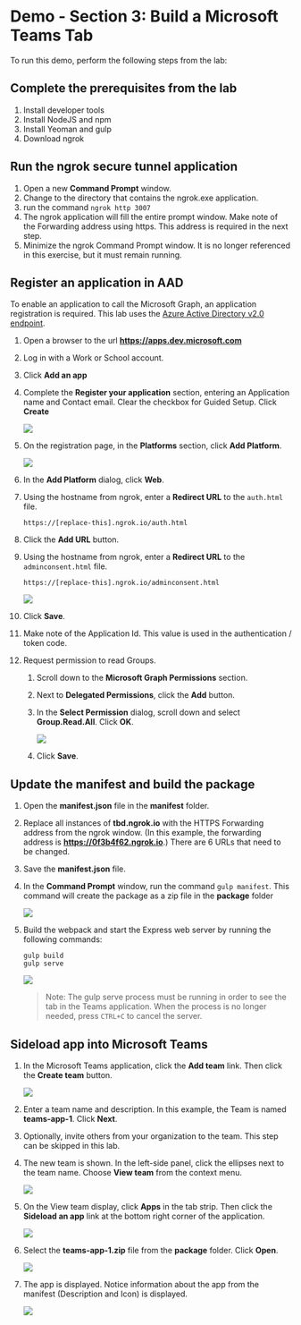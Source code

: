 # Demo - Section 3: Build a Microsoft Teams Tab

To run this demo, perform the following steps from the lab:

## Complete the prerequisites from the lab

1. Install developer tools
1. Install NodeJS and npm
1. Install Yeoman and gulp
1. Download ngrok

## Run the ngrok secure tunnel application

1. Open a new **Command Prompt** window.
1. Change to the directory that contains the ngrok.exe application.
1. run the command `ngrok http 3007`
1. The ngrok application will fill the entire prompt window. Make note of the Forwarding address using https. This address is required in the next step.
1. Minimize the ngrok Command Prompt window. It is no longer referenced in this exercise, but it must remain running.

## Register an application in AAD

To enable an application to call the Microsoft Graph, an application registration is required. This lab uses the [Azure Active Directory v2.0 endpoint](https://docs.microsoft.com/en-us/azure/active-directory/develop/active-directory-v2-compare).

1. Open a browser to the url **https://apps.dev.microsoft.com**
1. Log in with a Work or School account.
1. Click **Add an app**
1. Complete the **Register your application** section, entering an Application name and Contact email. Clear the checkbox for Guided Setup. Click **Create**

    ![](../../Images/Exercise3-01.png)

1. On the registration page, in the **Platforms** section, click **Add Platform**.

    ![](../../Images/Exercise3-02.png)

1. In the **Add Platform** dialog, click **Web**.
1. Using the hostname from ngrok, enter a **Redirect URL** to the `auth.html` file.

    ```url
    https://[replace-this].ngrok.io/auth.html
    ```

1. Click the **Add URL** button.
1. Using the hostname from ngrok, enter a **Redirect URL** to the `adminconsent.html` file.

    ```url
    https://[replace-this].ngrok.io/adminconsent.html
    ```

    ![](../../Images/Exercise3-03.png)

1. Click **Save**.
1. Make note of the Application Id. This value is used in the authentication / token code.
1. Request permission to read Groups.

    1. Scroll down to the **Microsoft Graph Permissions** section.
    1. Next to **Delegated Permissions**, click the **Add** button.
    1. In the **Select Permission** dialog, scroll down and select **Group.Read.All**. Click **OK**.

        ![](../../Images/Exercise3-05.png)

    1. Click **Save**.

## Update the manifest and build the package

1. Open the **manifest.json** file in the **manifest** folder.
1. Replace all instances of **tbd.ngrok.io** with the HTTPS Forwarding address from the ngrok window. (In this example, the forwarding address is **https://0f3b4f62.ngrok.io**.) There are 6 URLs that need to be changed.
1. Save the **manifest.json** file.
1. In the **Command Prompt** window, run the command `gulp manifest`. This command will create the package as a zip file in the **package** folder

    ![](../../Images/Exercise1-06.png)

1. Build the webpack and start the Express web server by running the following commands:

    ```shell
    gulp build
    gulp serve
    ```

    ![](../../Images/Exercise1-07.png)

    > Note: The gulp serve process must be running in order to see the tab in the Teams application. When the process is no longer needed, press `CTRL+C` to cancel the server.

## Sideload app into Microsoft Teams

1. In the Microsoft Teams application, click the **Add team** link. Then click the **Create team** button.

    ![](../../Images/Exercise1-08.png)

1. Enter a team name and description. In this example, the Team is named **teams-app-1**. Click **Next**.
1. Optionally, invite others from your organization to the team. This step can be skipped in this lab.
1. The new team is shown. In the left-side panel, click the ellipses next to the team name. Choose **View team** from the context menu.

    ![](../../Images/Exercise1-09.png)

1. On the View team display, click **Apps** in the tab strip. Then click the **Sideload an app** link at the bottom right corner of the application.

    ![](../../Images/Exercise1-10.png)

1. Select the **teams-app-1.zip** file from the **package** folder. Click **Open**.

    ![](../../Images/Exercise1-11.png)

1. The app is displayed. Notice information about the app from the manifest (Description and Icon) is displayed.

    ![](../../Images/Exercise1-12.png)
